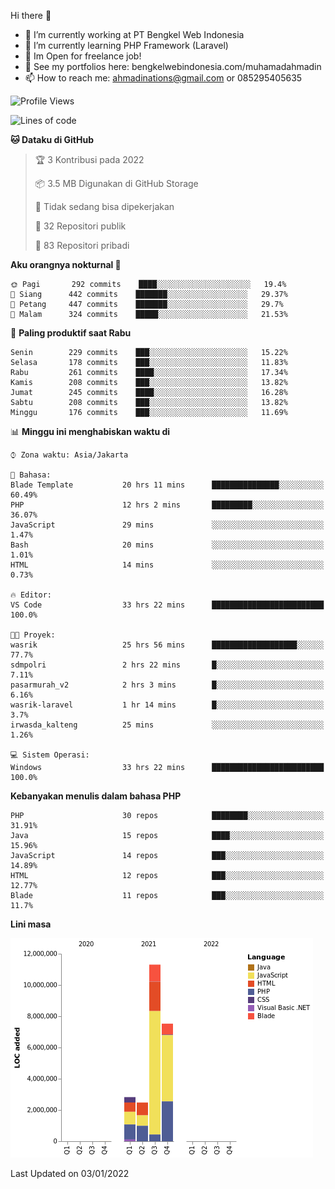 Hi there 👋

- 🔭 I’m currently working at PT Bengkel Web Indonesia
- 🌱 I’m currently learning PHP Framework (Laravel)
- 📂 Im Open for freelance job!
- 🧷 See my portfolios here: bengkelwebindonesia.com/muhamadahmadin
- 📫 How to reach me: ahmadinations@gmail.com or 085295405635


<!--START_SECTION:waka-->
![Profile Views](http://img.shields.io/badge/Profil%20dilihat-3-blue)

![Lines of code](https://img.shields.io/badge/Sejak%20Hello%20World%20aku%20telah%20menulis-24%20Million%20baris%20kode-blue)

**🐱 Dataku di GitHub** 

> 🏆 3 Kontribusi pada 2022
 > 
> 📦 3.5 MB Digunakan di GitHub Storage 
 > 
> 🚫 Tidak sedang bisa dipekerjakan
 > 
> 📜 32 Repositori publik 
 > 
> 🔑 83 Repositori pribadi  
 > 
**Aku orangnya nokturnal 🦉** 

```text
🌞 Pagi       292 commits    ████░░░░░░░░░░░░░░░░░░░░░   19.4% 
🌆 Siang      442 commits    ███████░░░░░░░░░░░░░░░░░░   29.37% 
🌃 Petang     447 commits    ███████░░░░░░░░░░░░░░░░░░   29.7% 
🌙 Malam      324 commits    █████░░░░░░░░░░░░░░░░░░░░   21.53%

```
📅 **Paling produktif saat Rabu** 

```text
Senin        229 commits    ███░░░░░░░░░░░░░░░░░░░░░░   15.22% 
Selasa       178 commits    ███░░░░░░░░░░░░░░░░░░░░░░   11.83% 
Rabu         261 commits    ████░░░░░░░░░░░░░░░░░░░░░   17.34% 
Kamis        208 commits    ███░░░░░░░░░░░░░░░░░░░░░░   13.82% 
Jumat        245 commits    ████░░░░░░░░░░░░░░░░░░░░░   16.28% 
Sabtu        208 commits    ███░░░░░░░░░░░░░░░░░░░░░░   13.82% 
Minggu       176 commits    ███░░░░░░░░░░░░░░░░░░░░░░   11.69%

```


📊 **Minggu ini menghabiskan waktu di** 

```text
⌚︎ Zona waktu: Asia/Jakarta

💬 Bahasa: 
Blade Template           20 hrs 11 mins      ███████████████░░░░░░░░░░   60.49% 
PHP                      12 hrs 2 mins       █████████░░░░░░░░░░░░░░░░   36.07% 
JavaScript               29 mins             ░░░░░░░░░░░░░░░░░░░░░░░░░   1.47% 
Bash                     20 mins             ░░░░░░░░░░░░░░░░░░░░░░░░░   1.01% 
HTML                     14 mins             ░░░░░░░░░░░░░░░░░░░░░░░░░   0.73%

🔥 Editor: 
VS Code                  33 hrs 22 mins      █████████████████████████   100.0%

🐱‍💻 Proyek: 
wasrik                   25 hrs 56 mins      ███████████████████░░░░░░   77.7% 
sdmpolri                 2 hrs 22 mins       █░░░░░░░░░░░░░░░░░░░░░░░░   7.11% 
pasarmurah_v2            2 hrs 3 mins        █░░░░░░░░░░░░░░░░░░░░░░░░   6.16% 
wasrik-laravel           1 hr 14 mins        █░░░░░░░░░░░░░░░░░░░░░░░░   3.7% 
irwasda_kalteng          25 mins             ░░░░░░░░░░░░░░░░░░░░░░░░░   1.26%

💻 Sistem Operasi: 
Windows                  33 hrs 22 mins      █████████████████████████   100.0%

```

**Kebanyakan menulis dalam bahasa PHP** 

```text
PHP                      30 repos            ████████░░░░░░░░░░░░░░░░░   31.91% 
Java                     15 repos            ████░░░░░░░░░░░░░░░░░░░░░   15.96% 
JavaScript               14 repos            ███░░░░░░░░░░░░░░░░░░░░░░   14.89% 
HTML                     12 repos            ███░░░░░░░░░░░░░░░░░░░░░░   12.77% 
Blade                    11 repos            ███░░░░░░░░░░░░░░░░░░░░░░   11.7%

```


**Lini masa**

![Chart not found](https://raw.githubusercontent.com/MuhamadAhmadin/MuhamadAhmadin/master/charts/bar_graph.png) 


 Last Updated on 03/01/2022
<!--END_SECTION:waka-->
